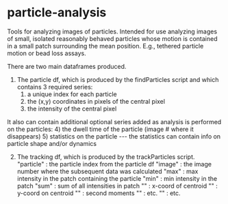 # particle-analysis
Tools for analyzing images of particles. Intended for use analyzing images of small, isolated reasonably behaved particles whose 
motion is contained in a small patch surrounding the mean position. E.g., tethered particle motion or bead loss assays.

There are two main dataframes produced.

1. The particle df, which is produced by the findParticles script and which contains 3 required series:
    1) a unique index for each particle
    2) the (x,y) coordinates in pixels of the central pixel
    3) the intensity of the central pixel

It also can contain additional optional series added as analysis is performed on the particles:
    4) the dwell time of the particle (image # where it disappears)
    5) statistics on the particle --- the statistics can contain info on particle shape and/or dynamics

2. The tracking df, which is produced by the trackParticles script.
    "particle" : the particle index from the particle df
    "image" : the image number where the subsequent data was calculated
    "max" : max intensity in the patch containing the particle
    "min" : min intensity in the patch
    "sum" : sum of all intensities in patch
    "<x>" : x-coord of centroid
    "<y>" : y-coord on centroid
    "<xx>" : second moments
    "<xy>" : etc.
    "<yy>" : etc.
    

